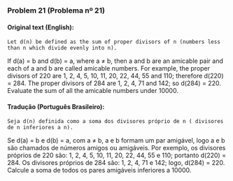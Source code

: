 ### Problem 21 (Problema nº 21)

#### Original text (English):
    Let d(n) be defined as the sum of proper divisors of n (numbers less than n which divide evenly into n).
If d(a) = b and d(b) = a, where a ≠ b, then a and b are an amicable pair and each of a and b are called amicable numbers. For example, the proper divisors of 220 are 1, 2, 4, 5, 10, 11, 20, 22, 44, 55 and 110; therefore d(220) = 284. The proper divisors of 284 are 1, 2, 4, 71 and 142; so d(284) = 220.
Evaluate the sum of all the amicable numbers under 10000.


#### Tradução (Português Brasileiro):
    Seja d(n) definida como a soma dos divisores próprio de n ( divisores de n inferiores a n).
Se d(a) = b e d(b) = a, com a ≠ b, a e b formam um par amigável, logo a e b são chamados de números amigos ou amigáveis. Por exemplo, os divisores próprios de 220 são: 1, 2, 4, 5, 10, 11, 20, 22, 44, 55 e 110; portanto d(220) = 284. Os divisores próprios de 284 são: 1, 2, 4, 71 e 142; logo, d(284) = 220. Calcule a soma de todos os pares amigáveis inferiores a 10000.
    
